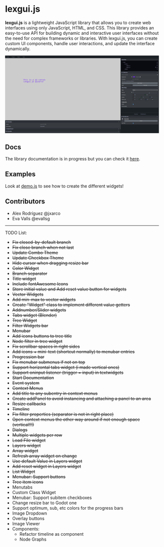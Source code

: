 # lexgui.js

**lexgui.js** is a lightweight JavaScript library that allows you to create web interfaces using only JavaScript, HTML, and CSS. This library provides an easy-to-use API for building dynamic and interactive user interfaces without the need for complex frameworks or libraries. With lexgui.js, you can create custom UI components, handle user interactions, and update the interface dynamically.

![Screenshot](images/Screenshot.png)

## Docs

The library documentation is in progress but you can check it [here](documentation.md).

## Examples

Look at [demo.js](demo.js) to see how to create the different widgets!

## Contributors

* Alex Rodríguez @jxarco
* Eva Valls @evallsg

---

TODO List:

- ~~Fix closed-by-default branch~~
- ~~Fix close branch when not last~~
- ~~Update Combo Theme~~
- ~~Update Checkbox Theme~~
- ~~Hide cursor when dragging resize bar~~
- ~~Color Widget~~
- ~~Branch separator~~
- ~~Title widget~~
- ~~Include fontAwesome Icons~~
- ~~Store initial value and Add reset value button for widgets~~
- ~~Vector Widgets~~
- ~~Add min-max to vector widgets~~
- ~~Create "Widget" class to implement different value getters~~
- ~~Addnumber/Slider widgets~~
- ~~Tabs widget (Blender)~~
- ~~Tree Widget~~
- ~~Filter Widgets bar~~
- ~~Menubar~~
- ~~Add icons buttons to tree title~~
- ~~Node filter in tree widget~~
- ~~Fix scrollbar spaces in right sides~~
- ~~Add icons + mini-text (shortcut normally) to menubar entries~~
- ~~Progression bar~~
- ~~Fix menubar submenus if not on top~~
- ~~Support horizontal tabs widget (i made vertical ones)~~
- ~~Support oninput listener (trigger = input) in textwidgets~~
- ~~Start Documentation~~
- ~~Event system~~
- ~~Context Menus~~
- ~~Add title to any subentry in context menus~~
- ~~Create addPanel to avoid instancing and attaching a panel to an area~~
- ~~Resize callbacks~~
- ~~Timeline~~
- ~~Fix filter properties (separator is not in right place)~~
- ~~Open context menus the other way around if not enough space (vertical!!!)~~
- ~~Dialogs~~
- ~~Multiple widgets per row~~
- ~~Load File widget~~
- ~~Layers widget~~
- ~~Array widget~~
- ~~Refresh array widget on change~~
- ~~Use default Value in Layers widget~~
- ~~Add reset widget in Layers widget~~
- ~~List Widget~~
- ~~Menubar: Support buttons~~
- ~~Tree item icons~~
- Menutabs
- Custom Class Widget
- Menubar: Support subitem checkboxes
- Change resize bar to Godot one
- Support optimum, sub, etc colors for the progress bars
- Image Dropdown
- Overlay buttons
- Image Viewer
- Components:
    - Refactor timeline as component
    - Node Graphs
